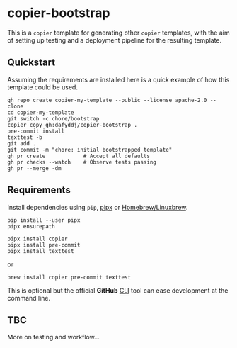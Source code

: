 # copier-bootstrap

This is a `copier` template for generating other `copier` templates, with the aim
of setting up testing and a deployment pipeline for the resulting template.

## Quickstart

Assuming the requirements are installed here is a quick example of how this template could be used.

```
gh repo create copier-my-template --public --license apache-2.0 --clone
cd copier-my-template
git switch -c chore/bootstrap
copier copy gh:dafyddj/copier-bootstrap .
pre-commit install
texttest -b
git add .
git commit -m "chore: initial bootstrapped template"
gh pr create            # Accept all defaults
gh pr checks --watch    # Observe tests passing
gh pr --merge -dm
```

## Requirements

Install dependencies using `pip`, [pipx](https://pipx.pypa.io/stable/) or [Homebrew/Linuxbrew](https://brew.sh/).

```
pip install --user pipx
pipx ensurepath

pipx install copier
pipx install pre-commit
pipx install texttest
```

or

```
brew install copier pre-commit texttest
```

This is optional but the official **GitHub** [CLI](https://cli.github.com/) tool can ease development at the command line.


## TBC

More on testing and workflow...
